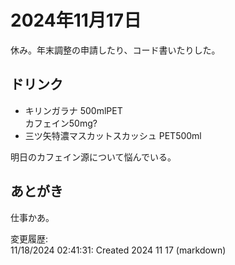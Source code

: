 # 2024年11月17日

休み。年末調整の申請したり、コード書いたりした。

## ドリンク

- キリンガラナ 500mlPET  
カフェイン50mg?
- 三ツ矢特濃マスカットスカッシュ PET500ml

明日のカフェイン源について悩んでいる。

## あとがき

仕事かあ。

変更履歴:  
11/18/2024 02:41:31: Created 2024 11 17 (markdown)  
